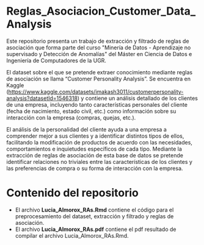 # Reglas_Asociacion_Customer_Data_Analysis

Este repositorio presenta un trabajo de extracción y filtrado de reglas de asociación que forma parte del curso "Minería de Datos - Aprendizaje no supervisado y Detección de Anomalías" del Máster en Ciencia de Datos e Ingeniería de Computadores de la UGR.

El dataset sobre el que se pretende extraer conocimiento mediante reglas de asociación se llama “Customer Personality Analysis”. Se encuentra en Kaggle (https://www.kaggle.com/datasets/imakash3011/customerpersonality-analysis?datasetId=1546318) y contiene un análisis detallado de los clientes de una empresa, incluyendo tanto características personales del cliente (fecha de nacimiento, estado civil, etc.) como información sobre su interacción con la empresa (compras, quejas, etc.).

El análisis de la personalidad del cliente ayuda a una empresa a comprender mejor a sus clientes y a
identificar distintos tipos de ellos, facilitando la modificación de productos de acuerdo con las necesidades,
comportamientos e inquietudes específicos de cada tipo. Mediante la extracción de reglas de asociación de esta base de datos se pretende identificar relaciones no triviales entre las características de los clientes y las preferencias de compra o su forma de interacción con
la empresa.

# Contenido del repositorio

* El archivo **Lucia_Almorox_RAs.Rmd** contiene el código para el preprocesamiento del dataset, extracción y filtrado y reglas de asociación.
* El archivo **Lucia_Almorox_RAs.pdf** contiene el pdf resultado de compilar el archivo Lucia_Almorox_RAs.Rmd.
